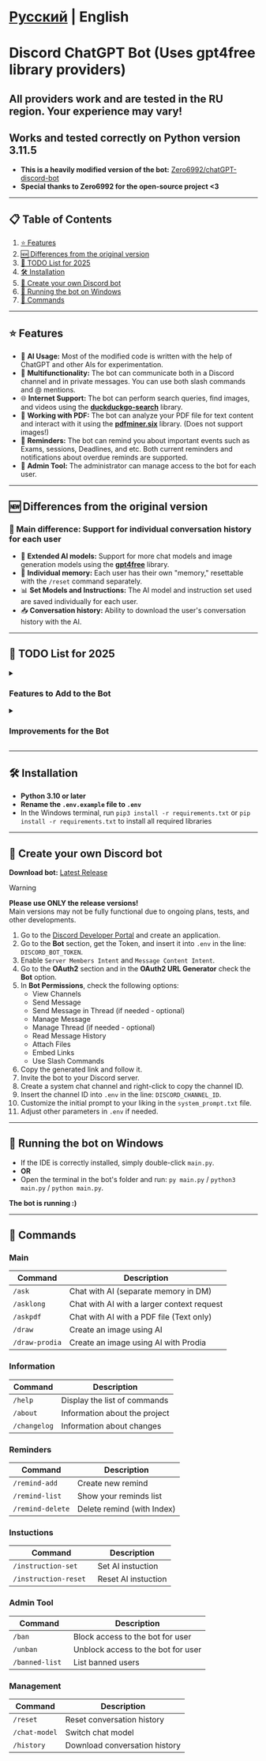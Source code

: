 # [Русский](README.md) | English

# Discord ChatGPT Bot (Uses gpt4free library providers)

## All providers work and are tested in the RU region. Your experience may vary!
## Works and tested correctly on Python version 3.11.5

* **This is a heavily modified version of the bot:** [Zero6992/chatGPT-discord-bot](https://github.com/Zero6992/chatGPT-discord-bot)
* **Special thanks to Zero6992 for the open-source project <3**

---

## 📋 Table of Contents

1. [⭐️ Features](#%EF%B8%8F-features)
2. [🆕 Differences from the original version](#-differences-from-the-original-version)
3. [🚧 TODO List for 2025](#-todo-list-for-2025)
3. [🛠️ Installation](#%EF%B8%8F-installation)
4. [🔨 Create your own Discord bot](#-create-your-own-discord-bot)
5. [🚀 Running the bot on Windows](#-running-the-bot-on-windows)
6. [📝 Commands](#-commands)

---

## ⭐️ Features

* 🧠 **AI Usage:** Most of the modified code is written with the help of ChatGPT and other AIs for experimentation.
* 💬 **Multifunctionality:** The bot can communicate both in a Discord channel and in private messages. You can use both slash commands and @ mentions.
* 🌐 **Internet Support:** The bot can perform search queries, find images, and videos using the **[duckduckgo-search](https://github.com/deedy5/duckduckgo_search)** library.
* 📝 **Working with PDF:** The bot can analyze your PDF file for text content and interact with it using the **[pdfminer.six](https://github.com/pdfminer/pdfminer.six)** library. (Does not support images!)
* 🔔 **Reminders:** The bot can remind you about important events such as Exams, sessions, Deadlines, and etc. Both current reminders and notifications about overdue reminds are supported.
* 🔨 **Admin Tool:** The administrator can manage access to the bot for each user.

---

## 🆕 Differences from the original version

### 🔹 Main difference: Support for individual conversation history for each user

* 🧠 **Extended AI models:** Support for more chat models and image generation models using the **[gpt4free](https://github.com/xtekky/gpt4free)** library.
* 💾 **Individual memory:** Each user has their own "memory," resettable with the `/reset` command separately.
* 📊 **Set Models and Instructions:** The AI ​​model and instruction set used are saved individually for each user.
* 📥 **Conversation history:** Ability to download the user's conversation history with the AI.

---

## 🚧 TODO List for 2025

<details>
   <summary>
   
   ### Features to Add to the Bot

   </summary>
   
- **Streaming Message Support**: Implement a Discord edit function for streaming messages, ensuring proper chunk splitting.
	> - Introduce a `/settings` command for users to customize their parameters.
	> - Enforce a minimum delay of 1 second between messages to prevent spam.
- **Vision Model Integration**: Incorporate support for vision models to enhance functionality.
- **Agent Support**: Add capabilities for agents, similar to Blackbox agents.
- **Localization**: Localize all code to improve accessibility for users in different regions.
- **Google Search Integration**: Integrate Google Search Engine support for enhanced information retrieval.
- **WolframAlpha Integration**: Add support for the WolframAlpha Engine to provide computational knowledge.
- **DeepL Integration**: Incorporate the DeepL Engine for advanced translation capabilities.
- **Enhanced Discord UI**: Improve the user interface with features like Ember messages and interactive buttons (e.g., "Regenerate").
- **Database Integration**: Utilize MySQL/NoSQL or another database to store user messages based on configuration settings.
- **New Services and Products**: Explore integration of additional services and products to expand functionality.
  
</details>

<details>
   <summary>
   
   ### Improvements for the Bot

   </summary>
   	
- **Streaming Message Optimization**: Further optimize the `utils/message_split` function for improved performance in streaming messages.
- **Multiple Image Generation**: Support the generation of up to 4 images for `/draw` commands.
- **Enhanced Web Search**: Improve web search capabilities for images and videos. Transform user messages to enhance search accuracy and implement language detection for optimal results.
		
   > **Example User Request**: "I want to learn basic C++" (with request_type = videos)
	> 	
   > - **Current Implementation**:
	> 		- Sends YouTube video with: "I want to learn basic C++"
	> 		- Provides incorrect links.
	> 	
   > - **Desired Implementation**:
	> 		- Transform user message for accurate search.
	> 		- Send YouTube video after conversion: "C++ beginners" (or "C++ basics").
	> 		- Provide correct links to the user.

- **Code Optimization**: Reorganize and optimize the codebase for better performance and maintainability.
- **Security and Stability Enhancements**: Strengthen security measures and improve overall stability.
- **README Enhancement**: Improve the clarity and comprehensiveness of the README documentation.
- **Documentation for Code**: Add detailed documentation for all code components to facilitate understanding and usage.
- **Log Improvements**: Enhance logging mechanisms for better tracking and debugging.

</details>

---

## 🛠️ Installation

* **Python 3.10 or later**
* **Rename the `.env.example` file to `.env`**
* In the Windows terminal, run `pip3 install -r requirements.txt` or `pip install -r requirements.txt` to install all required libraries

---

## 🔨 Create your own Discord bot

**Download bot:** [Latest Release](https://github.com/TheFirstNoob/Discord-ChatGPT/releases)  
> [!WARNING]
> **Please use ONLY the release versions!**  
> Main versions may not be fully functional due to ongoing plans, tests, and other developments.  

1. Go to the [Discord Developer Portal](https://discord.com/developers/applications) and create an application.
2. Go to the **Bot** section, get the Token, and insert it into `.env` in the line: `DISCORD_BOT_TOKEN`.
3. Enable `Server Members Intent` and `Message Content Intent`.
4. Go to the **OAuth2** section and in the **OAuth2 URL Generator** check the **Bot** option.
5. In **Bot Permissions**, check the following options:
   - View Channels
   - Send Message
   - Send Message in Thread (if needed - optional)
   - Manage Message
   - Manage Thread (if needed - optional)
   - Read Message History
   - Attach Files
   - Embed Links
   - Use Slash Commands
6. Copy the generated link and follow it.
7. Invite the bot to your Discord server.
8. Create a system chat channel and right-click to copy the channel ID.
9. Insert the channel ID into `.env` in the line: `DISCORD_CHANNEL_ID`.
10. Customize the initial prompt to your liking in the `system_prompt.txt` file.
11. Adjust other parameters in `.env` if needed.

---

## 🚀 Running the bot on Windows

* If the IDE is correctly installed, simply double-click `main.py`.
* **OR**
* Open the terminal in the bot's folder and run: `py main.py` / `python3 main.py` / `python main.py`.

**The bot is running :)**

---

## 📝 Commands

### Main
| Command           | Description                                  |
|-------------------|----------------------------------------------|
| `/ask`            | Chat with AI (separate memory in DM)         |
| `/asklong`        | Chat with AI with a larger context request   |
| `/askpdf`         | Chat with AI with a PDF file (Text only)     |
| `/draw`           | Create an image using AI                     |
| `/draw-prodia`    | Create an image using AI with Prodia         |

### Information
| Command        | Description                                  |
|----------------|----------------------------------------------|
| `/help`        | Display the list of commands                 |
| `/about `      | Information about the project                |
| `/changelog`   | Information about changes                    |

### Reminders
| Command           | Description                |
|-------------------|----------------------------|
| `/remind-add`     | Create new remind          |
| `/remind-list`    | Show your reminds list     |
| `/remind-delete`  | Delete remind (with Index) |

### Instuctions
| Command               | Description           |
|-----------------------|-----------------------|
| `/instruction-set`    | Set AI instuction 	|
| `/instruction-reset ` | Reset AI instuction   |

### Admin Tool
| Command         | Description                        |
|-----------------|------------------------------------|
| `/ban`     	  | Block access to the bot for user   |
| `/unban`    	  | Unblock access to the bot for user |
| `/banned-list ` | List banned users  		       |

### Management
| Command        	| Description                       |
|-----------------------|-----------------------------------|
| `/reset`       	| Reset conversation history        |
| `/chat-model` 	| Switch chat model                 |
| `/history`     	| Download conversation history     |
